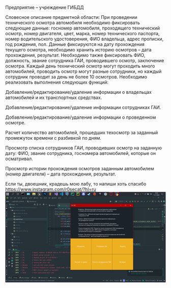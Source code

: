 Предприятие – учреждение ГИБДД

Словесное описание предметной области: При проведении технического осмотра автомобиля необходимо фиксировать следующие данные: госномер автомобиля, проходящего технический осмотр, номер двигателя, цвет, марка, номер технического паспорта, номер водительского удостоверения, ФИО владельца, адрес прописки, год рождения, пол. Данные фиксируются на дату прохождения текущего осмотра, необходимо хранить историю осмотров – дата прохождения, результат. Необходимо также фиксировать ФИО, должность, звание сотрудника ГАИ, проводившего осмотр, заключение осмотра. Каждый день технический осмотр могут проходить много автомобилей, проводить осмотр могут разные сотрудники, но каждый сотрудник проводит за день не более 10 осмотров. 
Необходимо реализовать выполнения следующих функций:

Добавление/редактирование/удаление информации о владельцах автомобилей и их транспортных средствах.

Добавление/редактирование/удаление информации сотрудниках ГАИ.

Добавление/редактирование/удаление информации о проведенном осмотре.

Расчет количество автомобилей, прошедших техосмотр за заданный промежуток времени с разбивкой по дням.

Просмотр списка сотрудников ГАИ, проводивших осмотр на заданную дату: ФИО, звание сотрудника,  госномера автомобилей, которые он осматривал.

Просмотр истории прохождения осмотров заданным автомобилем (номер двигателя) – дата прохождения, результат.

Если ты, двоешник, крадешь мою лабу, то напиши хоть спасибо https://www.instagram.com/r0secat/?hl=ru
![Image text](database.png)
